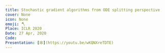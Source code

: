 ```yaml
---
title: Stochastic gradient algorithms from ODE splitting perspective
cover: None
icon: None
emoji: 🪓
Place: ICLR 2020
Date: 27 Apr, 2020
Code: 
Presentation: [🕸](https://youtu.be/wKQNXreTDTE)
---
```


